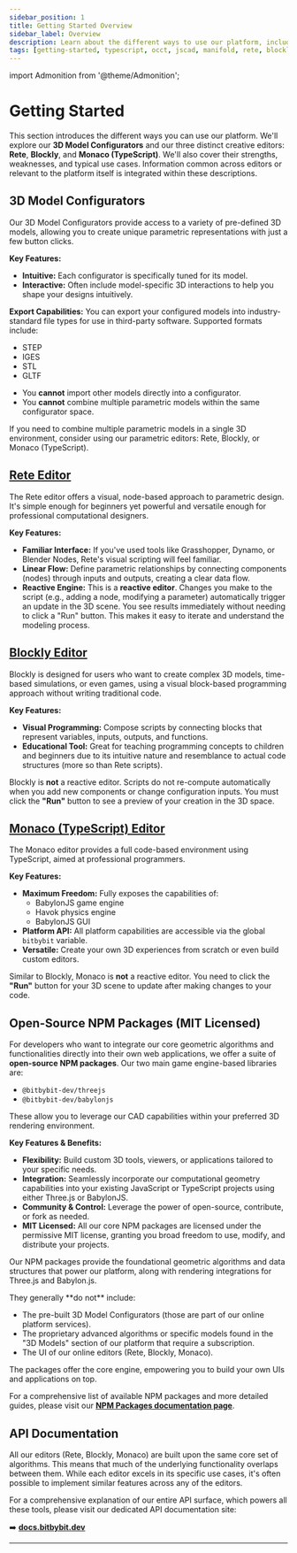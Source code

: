 ```yaml
---
sidebar_position: 1
title: Getting Started Overview
sidebar_label: Overview
description: Learn about the different ways to use our platform, including 3D Model Configurators, Rete, Blockly, and Monaco (TypeScript) editors.
tags: [getting-started, typescript, occt, jscad, manifold, rete, blockly]
---
```


import Admonition from '@theme/Admonition';

# Getting Started

This section introduces the different ways you can use our platform. We'll explore our **3D Model Configurators** and our three distinct creative editors: **Rete**, **Blockly**, and **Monaco (TypeScript)**. We'll also cover their strengths, weaknesses, and typical use cases. Information common across editors or relevant to the platform itself is integrated within these descriptions.

## 3D Model Configurators

Our 3D Model Configurators provide access to a variety of pre-defined 3D models, allowing you to create unique parametric representations with just a few button clicks.

**Key Features:**
*   **Intuitive:** Each configurator is specifically tuned for its model.
*   **Interactive:** Often include model-specific 3D interactions to help you shape your designs intuitively.

**Export Capabilities:**
You can export your configured models into industry-standard file types for use in third-party software. Supported formats include:
*   STEP
*   IGES
*   STL
*   GLTF

<Admonition type="caution" title="Important Limitations">
  <ul>
    <li>You <strong>cannot</strong> import other models directly into a configurator.</li>
    <li>You <strong>cannot</strong> combine multiple parametric models within the same configurator space.</li>
  </ul>
  <p>If you need to combine multiple parametric models in a single 3D environment, consider using our parametric editors: Rete, Blockly, or Monaco (TypeScript).</p>
</Admonition>

## [Rete Editor](https://bitbybit.dev/app?editor=rete)

The Rete editor offers a visual, node-based approach to parametric design. It's simple enough for beginners yet powerful and versatile enough for professional computational designers.

**Key Features:**
*   **Familiar Interface:** If you've used tools like Grasshopper, Dynamo, or Blender Nodes, Rete's visual scripting will feel familiar.
*   **Linear Flow:** Define parametric relationships by connecting components (nodes) through inputs and outputs, creating a clear data flow.
*   **Reactive Engine:** This is a **reactive editor**. Changes you make to the script (e.g., adding a node, modifying a parameter) automatically trigger an update in the 3D scene. You see results immediately without needing to click a "Run" button. This makes it easy to iterate and understand the modeling process.

## [Blockly Editor](https://bitbybit.dev/app?editor=blockly)

Blockly is designed for users who want to create complex 3D models, time-based simulations, or even games, using a visual block-based programming approach without writing traditional code.

**Key Features:**
*   **Visual Programming:** Compose scripts by connecting blocks that represent variables, inputs, outputs, and functions.
*   **Educational Tool:** Great for teaching programming concepts to children and beginners due to its intuitive nature and resemblance to actual code structures (more so than Rete scripts).

<Admonition type="note" title="Non-Reactive Editor">
  <p>Blockly is <strong>not</strong> a reactive editor. Scripts do not re-compute automatically when you add new components or change configuration inputs. You must click the <strong>"Run"</strong> button to see a preview of your creation in the 3D space.</p>
</Admonition>

## [Monaco (TypeScript) Editor](https://bitbybit.dev/app?editor=typescript)

The Monaco editor provides a full code-based environment using TypeScript, aimed at professional programmers.

**Key Features:**
*   **Maximum Freedom:** Fully exposes the capabilities of:
    *   BabylonJS game engine
    *   Havok physics engine
    *   BabylonJS GUI
*   **Platform API:** All platform capabilities are accessible via the global `bitbybit` variable.
*   **Versatile:** Create your own 3D experiences from scratch or even build custom editors.

<Admonition type="note" title="Non-Reactive Editor">
  <p>Similar to Blockly, Monaco is <strong>not</strong> a reactive editor. You need to click the <strong>"Run"</strong> button for your 3D scene to update after making changes to your code.</p>
</Admonition>


## Open-Source NPM Packages (MIT Licensed)

For developers who want to integrate our core geometric algorithms and functionalities directly into their own web applications, we offer a suite of **open-source NPM packages**. Our two main game engine-based libraries are:

*   `@bitbybit-dev/threejs`
*   `@bitbybit-dev/babylonjs`

These allow you to leverage our CAD capabilities within your preferred 3D rendering environment.

**Key Features & Benefits:**
*   **Flexibility:** Build custom 3D tools, viewers, or applications tailored to your specific needs.
*   **Integration:** Seamlessly incorporate our computational geometry capabilities into your existing JavaScript or TypeScript projects using either Three.js or BabylonJS.
*   **Community & Control:** Leverage the power of open-source, contribute, or fork as needed.
*   **MIT Licensed:** All our core NPM packages are licensed under the permissive MIT license, granting you broad freedom to use, modify, and distribute your projects.

<Admonition type="info" title="What's Included (and Not Included)">
  <p>Our NPM packages provide the foundational geometric algorithms and data structures that power our platform, along with rendering integrations for Three.js and Babylon.js.</p>
  <p>They generally **do not** include:</p>
  <ul>
    <li>The pre-built 3D Model Configurators (those are part of our online platform services).</li>
    <li>The proprietary advanced algorithms or specific models found in the "3D Models" section of our platform that require a subscription.</li>
    <li>The UI of our online editors (Rete, Blockly, Monaco).</li>
  </ul>
  <p>The packages offer the core engine, empowering you to build your own UIs and applications on top.</p>
</Admonition>

For a comprehensive list of available NPM packages and more detailed guides, please visit our [**NPM Packages documentation page**](../category/npm-packages).

## API Documentation

All our editors (Rete, Blockly, Monaco) are built upon the same core set of algorithms. This means that much of the underlying functionality overlaps between them. While each editor excels in its specific use cases, it's often possible to implement similar features across any of the editors.

For a comprehensive explanation of our entire API surface, which powers all these tools, please visit our dedicated API documentation site:

➡️ **[docs.bitbybit.dev](https://docs.bitbybit.dev)**

---
